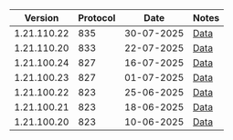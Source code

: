 | Version     | Protocol | Date       | Notes               |
|-------------|----------|------------|---------------------|
| 1.21.110.22 | 835      | 30-07-2025 | [Data](1.21.110.22) |
| 1.21.110.20 | 833      | 22-07-2025 | [Data](1.21.110.20) |
| 1.21.100.24 | 827      | 16-07-2025 | [Data](1.21.100.24) |
| 1.21.100.23 | 827      | 01-07-2025 | [Data](1.21.100.23) |
| 1.21.100.22 | 823      | 25-06-2025 | [Data](1.21.100.22) |
| 1.21.100.21 | 823      | 18-06-2025 | [Data](1.21.100.21) |
| 1.21.100.20 | 823      | 10-06-2025 | [Data](1.21.100.20) |